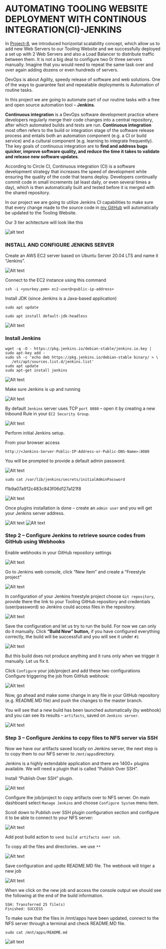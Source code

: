 # AUTOMATING TOOLING WEBSITE DEPLOYMENT WITH CONTINOUS INTEGRATION(CI)-JENKINS

In [Project-8](https://github.com/Olaminiyi/Project-8/blob/main/README.md), we introduced horizontal scalability concept, which allow us to add new Web Servers to our Tooling Website and we successfully deployed a set up with 2 Web Servers and also a Load Balancer to distribute traffic between them. It is not a big deal to configure two 0r three servers manually. Imagine that you would need to repeat the same task over and over again adding dozens or even hundreds of servers.

DevOps is about Agility, speedy release of software and web solutions. One of the ways to guarantee fast and repeatable deployments is Automation of routine tasks.

In this project we are going to automate part of our routine tasks with a free and open source automation tool – **Jenkins**.

**Continuous integration** is a DevOps software development practice where developers regularly merge their code changes into a central repository, after which automated builds and tests are run. **Continuous integration** most often refers to the build or integration stage of the software release process and entails both an automation component (e.g. a CI or build service) and a cultural component (e.g. learning to integrate frequently). The key goals of continuous integration are to **find and address bugs quicker, improve software quality, and reduce the time it takes to validate and release new software updates**.

According to Circle CI, Continuous integration (CI) is a software development strategy that increases the speed of development while ensuring the quality of the code that teams deploy. Developers continually commit code in small increments (at least daily, or even several times a day), which is then automatically built and tested before it is merged with the shared repository.

In our project we are going to utilize Jenkins CI capabilities to make sure that every change made to the source code in [my GitHub](https://github.com/Olaminiyi/tooling) will automatically be updated to the Tooling Website.

Our 3 tier achitecture will look like this

![alt text](images/pr9.png)

### INSTALL AND CONFIGURE JENKINS SERVER

Create an AWS EC2 server based on Ubuntu Server 20.04 LTS and name it “Jenkins”.

![Alt text](images/9.1.PNG)

Connect to the EC2 instance using this command
```
ssh -i <yourkey.pem> ec2-user@<public-ip-address>
```
Install JDK (since Jenkins is a Java-based application)
```
sudo apt update
```
```
sudo apt install default-jdk-headless
```
  
![Alt text](images/9.2.PNG)

### Install Jenkins
```
wget -q -O - https://pkg.jenkins.io/debian-stable/jenkins.io.key | sudo apt-key add -
sudo sh -c 'echo deb https://pkg.jenkins.io/debian-stable binary/ > \
   /etc/apt/sources.list.d/jenkins.list'
sudo apt update
sudo apt-get install jenkins
```

![Alt text](images/9.3.PNG)

Make sure Jenkins is up and running
  
![Alt text](images/9.4.PNG)

By default `Jenkins` server uses TCP `port 8080` – open it by creating a new Inbound Rule in your `EC2 Security Group`.
   
![Alt text](images/9.5.PNG)

Perform initial Jenkins setup.
   
From your browser access 
```
http://<Jenkins-Server-Public-IP-Address-or-Public-DNS-Name>:8080
```
You will be prompted to provide a default admin password.

![Alt text](images/9.6.PNG)

```
sudo cat /var/lib/jenkins/secrets/initialAdminPassword
```
f1b9a07a912c483c843f06d127a121f8

![Alt text](images/9.7.PNG)

Once plugins installation is done – create an `admin user` and you will get your Jenkins server address.

![Alt text](images/9.8.PNG)
![Alt text](images/9.9.PNG)

### Step 2 – Configure Jenkins to retrieve source codes from GitHub using Webhooks

Enable webhooks in your GitHub repository settings

![Alt text](images/9.10.PNG)

Go to Jenkins web console, click “New Item” and create a “Freestyle project”

![Alt text](images/9.11.PNG)

In configuration of your Jenkins freestyle project choose `Git repository`, provide there the link to your Tooling GitHub repository and credentials (user/password) so Jenkins could access files in the repository.

![Alt text](images/9.12.PNG)

Save the configuration and let us try to run the build. For now we can only do it manually.
Click **“Build Now” button,** if you have configured everything correctly, the build will be successfull and you will see it under `#1`

![Alt text](images/9.13.PNG)

But this build does not produce anything and it runs only when we trigger it manually. Let us fix it.

Click `Configure` your job/project and add these two configurations
Configure triggering the job from GitHub webhook:

![Alt text](images/9.14.PNG)

Now, go ahead and make some change in any file in your GitHub repository (e.g. README.MD file) and push the changes to the master branch.

You will see that a new build has been launched automatically (by webhook) and you can see its results – `artifacts`, saved on `Jenkins server`.

![Alt text](images/9.15.PNG)

### Step 3 – Configure Jenkins to copy files to NFS server via SSH

Now we have our artifacts saved locally on Jenkins server, the next step is to copy them to our NFS server to `/mnt/apps`directory.

Jenkins is a highly extendable application and there are 1400+ plugins available. We will need a plugin that is called “Publish Over SSH”.

Install “Publish Over SSH” plugin.

![Alt text](images/9.16.PNG)

Configure the job/project to copy artifacts over to NFS server.
On main dashboard select `Manage Jenkins` and choose `Configure System` menu item.

Scroll down to Publish over SSH plugin configuration section and configure it to be able to connect to your NFS server:

![Alt text](images/9.17.jpg)

Add post build action to `send build artifacts over ssh`.

To copy all the files and directories.. we use `**`

![Alt text](images/9.18.jpg)

Save configuration and updte README.MD file. The webhook will triger a new job

![Alt text](images/9.19.jpg)

When we click on the new job and access the console output we should see the following at the end of the build information.

```
SSH: Transferred 25 file(s)
Finished: SUCCESS
```
To make sure that the files in /mnt/apps have been updated, connect to the NFS server through a terminal and check README.MD file.

```
sudo cat /mnt/apps/README.md
```
![alt text](images/9.20.png)
